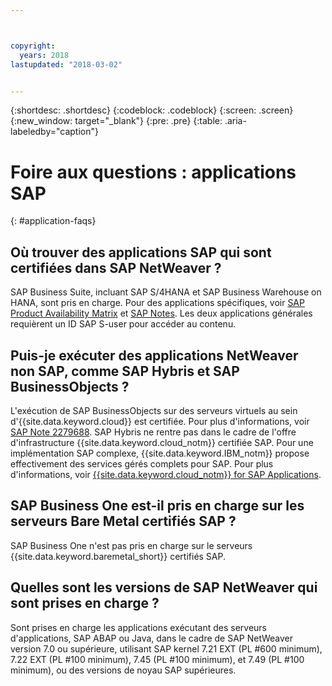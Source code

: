 ```yaml
---



copyright:
  years: 2018
lastupdated: "2018-03-02"


---
```


{:shortdesc: .shortdesc}
{:codeblock: .codeblock}
{:screen: .screen}
{:new_window: target="_blank"}
{:pre: .pre}
{:table: .aria-labeledby="caption"}

# Foire aux questions : applications SAP
{: #application-faqs}

## Où trouver des applications SAP qui sont certifiées dans SAP NetWeaver ?

SAP Business Suite, incluant SAP S/4HANA et SAP Business Warehouse on HANA, sont pris en charge. Pour des applications spécifiques, voir [SAP Product Availability Matrix](https://support.sap.com/en/release-upgrade-maintenance.html) et [SAP Notes](https://support.sap.com/en/index.html). Les deux applications générales requièrent un ID SAP S-user pour accéder au contenu.

## Puis-je exécuter des applications NetWeaver non SAP, comme SAP Hybris et SAP BusinessObjects ?

L'exécution de SAP BusinessObjects sur des serveurs virtuels au sein d'{{site.data.keyword.cloud}} est certifiée. Pour plus d'informations, voir [SAP Note 2279688](https://launchpad.support.sap.com/#/notes/2279688). SAP Hybris ne rentre pas dans le cadre de l'offre d'infrastructure {{site.data.keyword.cloud_notm}} certifiée SAP. Pour une implémentation SAP complexe, {{site.data.keyword.IBM_notm}} propose effectivement des services gérés complets pour SAP. Pour plus d'informations, voir [{{site.data.keyword.cloud_notm}} for SAP Applications](https://www.ibm.com/cloud/sap/managed).

## SAP Business One est-il pris en charge sur les serveurs Bare Metal certifiés SAP ?

SAP Business One n'est pas pris en charge sur le serveurs {{site.data.keyword.baremetal_short}} certifiés SAP.

## Quelles sont les versions de SAP NetWeaver qui sont prises en charge ?

Sont prises en charge les applications exécutant des serveurs d'applications, SAP ABAP ou Java, dans le cadre de SAP NetWeaver version 7.0 ou supérieure, utilisant SAP kernel 7.21 EXT (PL #600 minimum), 7.22 EXT (PL #100 minimum), 7.45 (PL #100 minimum), et 7.49 (PL #100 minimum), ou des versions de noyau SAP supérieures. 
